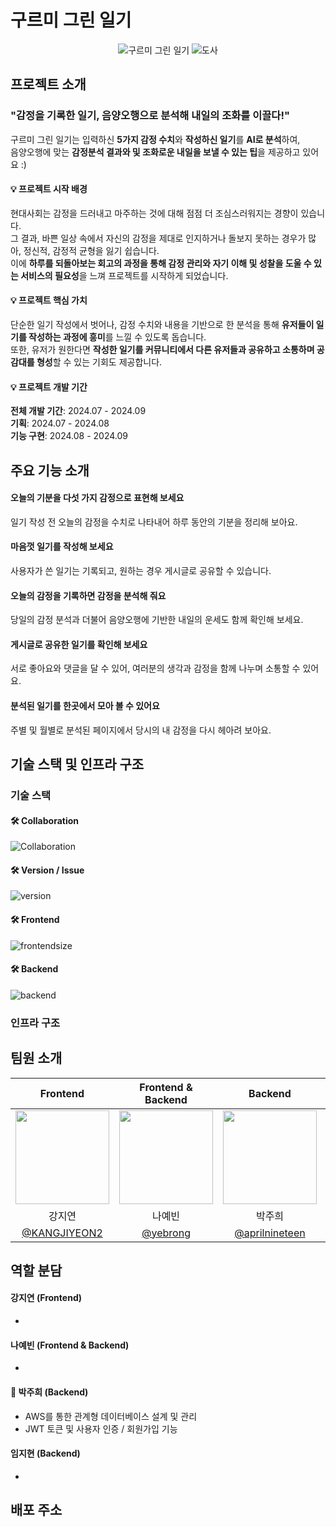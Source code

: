 # 구르미 그린 일기
<div align="center">

![구르미 그린 일기](https://github.com/user-attachments/assets/1b292f65-899f-4c42-b78b-a023a78c39e1)
![도사](https://github.com/user-attachments/assets/02d49660-3e8f-4f74-aff7-6fb80de7488a)
</div>

## 프로젝트 소개
### "감정을 기록한 일기, 음양오행으로 분석해 내일의 조화를 이끌다!"
구르미 그린 일기는 입력하신 **5가지 감정 수치**와 **작성하신 일기**를 **AI로 분석**하여,<br>
음양오행에 맞는 **감정분석 결과와 및 조화로운 내일을 보낼 수 있는 팁**을 제공하고 있어요 :)

#### 💡 프로젝트 시작 배경
현대사회는 감정을 드러내고 마주하는 것에 대해 점점 더 조심스러워지는 경향이 있습니다.<br>
그 결과, 바쁜 일상 속에서 자신의 감정을 제대로 인지하거나 돌보지 못하는 경우가 많아, 정신적, 감정적 균형을 잃기 쉽습니다. <br>
이에 **하루를 되돌아보는 회고의 과정을 통해 감정 관리와 자기 이해 및 성찰을 도울 수 있는 서비스의 필요성**을 느껴 프로젝트를 시작하게 되었습니다.

#### 💡 프로젝트 핵심 가치
단순한 일기 작성에서 벗어나, 감정 수치와 내용을 기반으로 한 분석을 통해 **유저들이 일기를 작성하는 과정에 흥미**를 느낄 수 있도록 돕습니다. <br>
또한, 유저가 원한다면 **작성한 일기를 커뮤니티에서 다른 유저들과 공유하고 소통하며 공감대를 형성**할 수 있는 기회도 제공합니다.

#### 💡 프로젝트 개발 기간
**전체 개발 기간**: 2024.07 - 2024.09 <br>
**기획**: 2024.07 - 2024.08 <br>
**기능 구현**: 2024.08 - 2024.09

## 주요 기능 소개

#### 오늘의 기분을 다섯 가지 감정으로 표현해 보세요
일기 작성 전 오늘의 감정을 수치로 나타내어 하루 동안의 기분을 정리해 보아요.

#### 마음껏 일기를 작성해 보세요
사용자가 쓴 일기는 기록되고, 원하는 경우 게시글로 공유할 수 있습니다.

#### 오늘의 감정을 기록하면 감정을 분석해 줘요
당일의 감정 분석과 더불어 음양오행에 기반한 내일의 운세도 함께 확인해 보세요.

#### 게시글로 공유한 일기를 확인해 보세요
서로 좋아요와 댓글을 달 수 있어, 여러분의 생각과 감정을 함께 나누며 소통할 수 있어요.

#### 분석된 일기를 한곳에서 모아 볼 수 있어요
주별 및 월별로 분석된 페이지에서 당시의 내 감정을 다시 헤아려 보아요.

## 기술 스택 및 인프라 구조

### 기술 스택

#### 🛠️ Collaboration
![Collaboration](https://github.com/user-attachments/assets/da4df5c5-eaaa-4945-903b-06202aa325c8)


#### 🛠️ Version / Issue
![version](https://github.com/user-attachments/assets/3e765b80-33c0-447e-ac57-ea87ef460cbf)


#### 🛠️ Frontend
![frontendsize](https://github.com/user-attachments/assets/a9032c3e-571b-470b-b2ea-914c614242be)



#### 🛠️ Backend
![backend](https://github.com/user-attachments/assets/d6197808-6b3f-45a4-a0fc-cad12c8f4a43)


### 인프라 구조

## 팀원 소개
|Frontend|Frontend & Backend|Backend|Backend|
|:-:|:-:|:-:|:-:|
|<img src="https://avatars.githubusercontent.com/u/127065529?v=4" width="150" height="150"/>|<img src="https://avatars.githubusercontent.com/u/154613879?v=4" width="150" height="150"/>|<img src="https://avatars.githubusercontent.com/u/154617066?v=4" width="150" height="150"/>|<img src="https://avatars.githubusercontent.com/u/120218763?v=4" width="150" height="150"/>|
|강지연|나예빈|박주희|임지현|
|[@KANGJIYEON2](https://github.com/KANGJIYEON2)|[@yebrong](https://github.com/yebrong)|[@aprilnineteen](https://github.com/aprilnineteen)|[@Jiihyun](https://github.com/Jiihyun)|


## 역할 분담

  #### 강지연 (Frontend)
  - 

  #### 나예빈 (Frontend & Backend)
  - 

  #### 🐾 박주희 (Backend)
  - AWS를 통한 관계형 데이터베이스 설계 및 관리
  - JWT 토큰 및 사용자 인증 / 회원가입 기능

  #### 임지현 (Backend)
  - 


## 배포 주소
